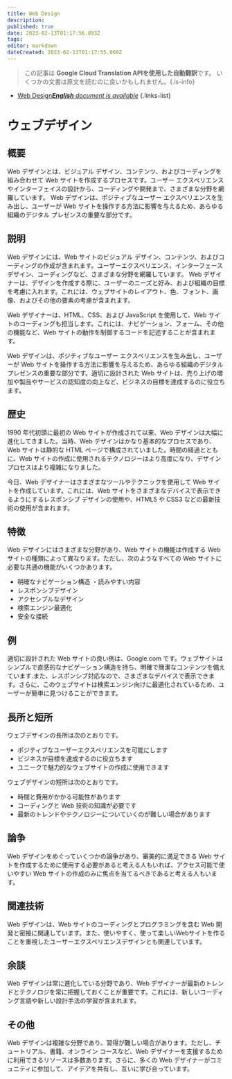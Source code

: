 ```yaml
---
title: Web Design
description: 
published: true
date: 2023-02-13T01:17:56.893Z
tags: 
editor: markdown
dateCreated: 2023-02-13T01:17:55.060Z
---
```


> この記事は **Google Cloud Translation APIを使用した自動翻訳**です。
いくつかの文書は原文を読むのに良いかもしれません。{.is-info}



- [Web Design***English** document is available*](/en/Knowledge-base/Dictionary/web-design)
{.links-list}


# ウェブデザイン

## 概要
Web デザインとは、ビジュアル デザイン、コンテンツ、およびコーディングを組み合わせて Web サイトを作成するプロセスです。ユーザー エクスペリエンスやインターフェイスの設計から、コーディングや開発まで、さまざまな分野を網羅しています。 Web デザインは、ポジティブなユーザー エクスペリエンスを生み出し、ユーザーが Web サイトを操作する方法に影響を与えるため、あらゆる組織のデジタル プレゼンスの重要な部分です。

## 説明
Web デザインには、Web サイトのビジュアル デザイン、コンテンツ、およびコーディングの作成が含まれます。ユーザーエクスペリエンス、インターフェースデザイン、コーディングなど、さまざまな分野を網羅しています。 Web デザイナーは、デザインを作成する際に、ユーザーのニーズと好み、および組織の目標を考慮に入れます。これには、ウェブサイトのレイアウト、色、フォント、画像、およびその他の要素の考慮が含まれます。

Web デザイナーは、HTML、CSS、および JavaScript を使用して、Web サイトのコーディングも担当します。これには、ナビゲーション、フォーム、その他の機能など、Web サイトの動作を制御するコードを記述することが含まれます。

Web デザインは、ポジティブなユーザー エクスペリエンスを生み出し、ユーザーが Web サイトを操作する方法に影響を与えるため、あらゆる組織のデジタル プレゼンスの重要な部分です。適切に設計された Web サイトは、売り上げの増加や製品やサービスの認知度の向上など、ビジネスの目標を達成するのに役立ちます。

## 歴史
1990 年代初頭に最初の Web サイトが作成されて以来、Web デザインは大幅に進化してきました。当時、Web デザインはかなり基本的なプロセスであり、Web サイトは静的な HTML ページで構成されていました。時間の経過とともに、Web サイトの作成に使用されるテクノロジーはより高度になり、デザイン プロセスはより複雑になりました。

今日、Web デザイナーはさまざまなツールやテクニックを使用して Web サイトを作成しています。これには、Web サイトをさまざまなデバイスで表示できるようにするレスポンシブ デザインの使用や、HTML5 や CSS3 などの最新技術の使用が含まれます。

## 特徴
Web デザインにはさまざまな分野があり、Web サイトの機能は作成する Web サイトの種類によって異なります。ただし、次のようなすべての Web サイトに必要な共通の機能がいくつかあります。

- 明確なナビゲーション構造
・読みやすい内容
- レスポンシブデザイン
- アクセシブルなデザイン
- 検索エンジン最適化
- 安全な接続

## 例
適切に設計された Web サイトの良い例は、Google.com です。ウェブサイトはシンプルで直感的なナビゲーション構造を持ち、明確で簡潔なコンテンツを備えています.また、レスポンシブ対応なので、さまざまなデバイスで表示できます。さらに、このウェブサイトは検索エンジン向けに最適化されているため、ユーザーが簡単に見つけることができます。

## 長所と短所
ウェブデザインの長所は次のとおりです。

- ポジティブなユーザーエクスペリエンスを可能にします
- ビジネスが目標を達成するのに役立ちます
- ユニークで魅力的なウェブサイトの作成に使用できます

ウェブデザインの短所は次のとおりです。

- 時間と費用がかかる可能性があります
- コーディングと Web 技術の知識が必要です
- 最新のトレンドやテクノロジーについていくのが難しい場合があります

## 論争
Web デザインをめぐっていくつかの論争があり、審美的に満足できる Web サイトを作成するために使用する必要があると考える人もいれば、アクセス可能で使いやすい Web サイトの作成のみに焦点を当てるべきであると考える人もいます。

## 関連技術
Web デザインは、Web サイトのコーディングとプログラミングを含む Web 開発と密接に関連しています。また、使いやすく、使って楽しいWebサイトを作ることを重視したユーザーエクスペリエンスデザインとも関連しています。

## 余談
Web デザインは常に進化している分野であり、Web デザイナーが最新のトレンドとテクノロジを常に把握しておくことが重要です。これには、新しいコーディング言語や新しい設計手法の学習が含まれます。

## その他
Web デザインは複雑な分野であり、習得が難しい場合があります。ただし、チュートリアル、書籍、オンライン コースなど、Web デザイナーを支援するために利用できるリソースは多数あります。さらに、多くの Web デザイナーがコミュニティに参加して、アイデアを共有し、互いに学び合っています。
